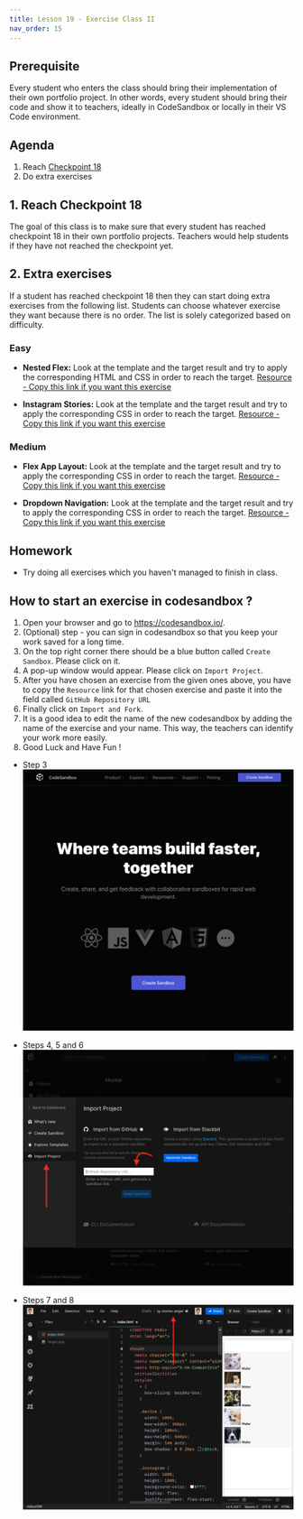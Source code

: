 ```yaml
---
title: Lesson 19 - Exercise Class II
nav_order: 15
---
```


## Prerequisite

Every student who enters the class should bring their implementation of their own portfolio project. In other words, every student should bring their code and show it to teachers, ideally in CodeSandbox or locally in their VS Code environment.

## Agenda

1. Reach [Checkpoint 18](https://github.com/ReDI-School/nrw-html-and-css-2021-spring/tree/checkpoint18/checkpoint)
1. Do extra exercises

## 1. Reach Checkpoint 18

The goal of this class is to make sure that every student has reached checkpoint 18 in their own portfolio projects. Teachers would help students if they have not reached the checkpoint yet.

## 2. Extra exercises

If a student has reached checkpoint 18 then they can start doing extra exercises from the following list. Students can choose whatever exercise they want because there is no order. The list is solely categorized based on difficulty.

### Easy

- **Nested Flex:** Look at the template and the target result and try to apply the corresponding HTML and CSS in order to reach the target. [Resource - Copy this link if you want this exercise](https://github.com/ReDI-School/nrw-html-and-css-2021-spring/tree/master/lesson15/exercises/nested-flex/template)

- **Instagram Stories:** Look at the template and the target result and try to apply the corresponding CSS in order to reach the target. [Resource - Copy this link if you want this exercise](https://github.com/ReDI-School/nrw-html-and-css-2021-spring/tree/master/lesson15/exercises/ig-stories/template)

### Medium

- **Flex App Layout:** Look at the template and the target result and try to apply the corresponding CSS in order to reach the target. [Resource - Copy this link if you want this exercise](https://github.com/ReDI-School/nrw-html-and-css-2021-spring/tree/master/lesson15/exercises/flex-app-layout/template)

- **Dropdown Navigation:** Look at the template and the target result and try to apply the corresponding CSS in order to reach the target. [Resource - Copy this link if you want this exercise](https://github.com/ReDI-School/nrw-html-and-css-2021-spring/tree/master/lesson15/exercises/dropdown-navigation/template)

## Homework

- Try doing all exercises which you haven't managed to finish in class.

## How to start an exercise in codesandbox ?

1. Open your browser and go to https://codesandbox.io/.
2. (Optional) step - you can sign in codesandbox so that you keep your work saved for a long time.
3. On the top right corner there should be a blue button called `Create Sandbox`. Please click on it.
4. A pop-up window would appear. Please click on `Import Project`.
5. After you have chosen an exercise from the given ones above, you have to copy the `Resource` link for that chosen exercise and paste it into the field called `GitHub Repository URL`
6. Finally click on `Import and Fork`.
7. It is a good idea to edit the name of the new codesandbox by adding the name of the exercise and your name. This way, the teachers can identify your work more easily.
8. Good Luck and Have Fun !

- Step 3
  ![Codesandbox Main Page](./CodeSandboxMainPage.png)

- Steps 4, 5 and 6
  ![Import Project](./ImportProject.png)

- Steps 7 and 8
  ![Renamed Fork](./RenamedFork.png)
